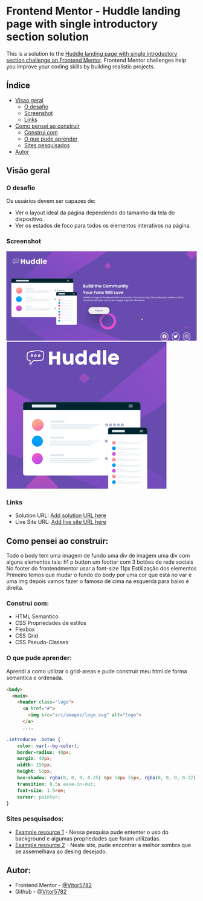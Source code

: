 # Frontend Mentor - Huddle landing page with single introductory section solution

This is a solution to the [Huddle landing page with single introductory section challenge on Frontend Mentor](https://www.frontendmentor.io/challenges/huddle-landing-page-with-a-single-introductory-section-B_2Wvxgi0). Frontend Mentor challenges help you improve your coding skills by building realistic projects. 

## Índice

- [Visao geral](#visao-geral)
  - [O desafio](#o-desafio)
  - [Screenshot](#screenshot)
  - [Links](#links)
- [Como pensei ao construir](#como-pensei-ao-construir:)
  - [Construi com](#construi-com:)
  - [O que pude aprender](#o-que-pude-aprender:)
  - [Sites pesquisados](#sites-pesquisados:)
- [Autor](#autor:)

## Visão geral

### O desafio

Os usuários devem ser capazes de:

- Ver o layout ideal da página dependendo do tamanho da tela do dispositivo.
- Ver os estados de foco para todos os elementos interativos na página.

### Screenshot

![ScreenshotDesktop](./src/gifs/ScreenshotDesktop.gif)
![ScreenshotMobile](./src/gifs/ScreenshotMobile.gif)

### Links

- Solution URL: [Add solution URL here](https://your-solution-url.com)
- Live Site URL: [Add live site URL here](https://your-live-site-url.com)

## Como pensei ao construir:
Todo o body tem uma imagem de fundo
uma div de imagem
uma div com alguns elementos tais:
h1
p
button
um footter com 3 botões de rede sociais
No footer do frontendmentor usar a font-size 11px
Estilização dos elementos
Primeiro temos que mudar o fundo do body por uma cor que está no var e uma img
depois vamos fazer o famoso de cima na esquerda para baixo e direita.


### Construi com:

- HTML Semantico
- CSS Propriedades de estilos
- Flexbox
- CSS Grid
- CSS Pseudo-Classes

### O que pude aprender:

Aprendi a como utilizar o grid-areas e pude construir meu html de forma semantica e ordenada.

```html
<body>
  <main>
    <header class="logo">
      <a href="#">
        <img src="src/images/logo.svg" alt="logo">
      </a>
      ....
```
```css
.introducao .botao {
    color: var(--bg-color);
    border-radius: 40px;
    margin: 40px;
    width: 150px;
    height: 50px;
    box-shadow: rgba(0, 0, 0, 0.25) 0px 54px 55px, rgba(0, 0, 0, 0.12) 0px -12px 30px, rgba(0, 0, 0, 0.12) 0px 4px 6px, rgba(0, 0, 0, 0.17) 0px 12px 13px, rgba(0, 0, 0, 0.09) 0px -3px 5px;
    transition: 0.5s ease-in-out;
    font-size: 1.5rem;
    cursor: pointer;
}
```

### Sites pesquisados:

- [Example resource 1](https://www.freecodecamp.org/portuguese/news/tutorial-de-tamanho-de-imagem-de-fundo-em-css-como-inserir-uma-imagem-de-fundo-de-pagina-inteira/#:~:text=A%20magia%20acontece%20com%20a,caso%2C%20todo%20o%20html%20) - Nessa pesquisa pude ententer o uso do background e algumas propriedades que foram utilizadas.
- [Example resource 2](https://getcssscan.com/css-box-shadow-examples) - Neste site, pude encontrar a melhor sombra que se assemelhava ao desing desejado.

## Autor:

- Frontend Mentor - [@Vitor5782](https://www.frontendmentor.io/profile/Vitor5782)
- Github - [@Vitor5782](https://github.com/Vitor5782)